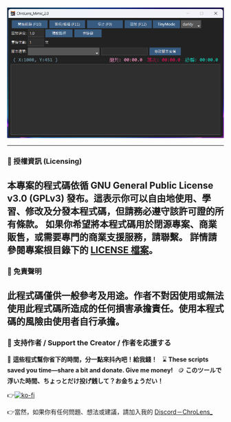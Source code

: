 ![ChroLens_Mimic v1.0](./ChroLens_Mimic.png)

---
### 📄 授權資訊 (Licensing)
本專案的程式碼依循 **GNU General Public License v3.0 (GPLv3)** 發布。這表示你可以自由地使用、學習、修改及分發本程式碼，但請務必遵守該許可證的所有條款。
**如果你希望將本程式碼用於閉源專案、商業販售，或需要專門的商業支援服務，請聯繫。**
詳情請參閱專案根目錄下的 [LICENSE 檔案](LICENSE)。
---
### 📄 免責聲明
此程式碼僅供一般參考及用途。作者不對因使用或無法使用此程式碼所造成的任何損害承擔責任。使用本程式碼的風險由使用者自行承擔。
---
### 💸 支持作者 / Support the Creator / 作者を応援する

🧠 **這些程式幫你省下的時間，分一點來抖內吧！給我錢！**  
⌛ **These scripts saved you time—share a bit and donate. Give me money!**  
🪙 **このツールで浮いた時間、ちょっとだけ投げ銭して？お金ちょうだい！**

👉[![ko-fi](https://ko-fi.com/img/githubbutton_sm.svg)](https://ko-fi.com/B0B51FBVA8)

👉當然，如果你有任何問題、想法或建議，請加入我的 [Discord－ChroLens_](https://discord.gg/72Kbs4WPPn)